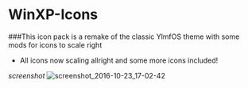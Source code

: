 # WinXP-Icons
###This icon pack is a remake of the classic YlmfOS theme with some mods for icons to scale right

- All icons now scaling allright and some more icons included!

*screenshot*
![screenshot_2016-10-23_17-02-42](https://cloud.githubusercontent.com/assets/15310985/19629397/873d0644-9942-11e6-90f9-b55e618cda29.png)

